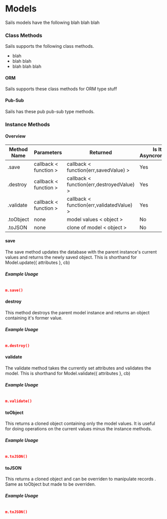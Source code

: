 Models
======
Sails models have the following blah blah blah


### Class Methods
Sails supports the following class methods.

- blah
- blah blah
- blah blah blah

#### ORM
Sails supports these class methods for ORM type stuff

#### Pub-Sub
Sails has these pub pub-sub type methods.  

### Instance Methods
#### Overview

| Method Name  |       Parameters     |                    Returned              |   Is It Asyncronous?  |
| ------------ | -------------------  | ---------------------------------------- | --------------------- |
|  .save       | callback < function >  |  callback < function(err,savedValue) >     |       Yes             |
|  .destroy    | callback < function >  |  callback < function(err,destroyedValue) > |       Yes             |
|  .validate   | callback < function >  |  callback < function(err,validatedValue) > |       Yes             |
|  .toObject   |      none            |  model values < object >                   |        No             |
|  .toJSON     |      none            |  clone of model < object >                 |        No             |


#### save

The save method updates the database with the parent instance's current values and returns the newly saved object. This is shorthand for Model.update({ attributes }, cb)

##### Example Usage

```json

m.save()

```

#### destroy

This method destroys the parent model instance and returns an object containing it's former value.

##### Example Usage

```json

m.destroy()

```

#### validate

The validate method takes the currently set attributes and validates the model. This is shorthand for Model.validate({ attributes }, cb)

##### Example Usage

```json

m.validate()

```

#### toObject

This returns a cloned object containing only the model values. It is useful for doing operations on the current values minus the instance methods.

##### Example Usage

```json

m.toJSON()

```

#### toJSON

This returns a cloned object and can be overriden to manipulate records . Same as toObject but made to be overriden.
	
##### Example Usage

```json

m.toJSON()

```
